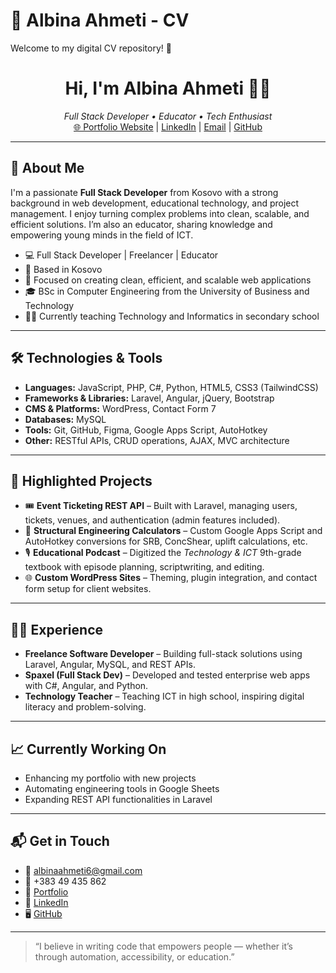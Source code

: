 # 💼 Albina Ahmeti - CV

Welcome to my digital CV repository! 👋

<h1 align="center">Hi, I'm Albina Ahmeti 👩‍💻</h1>

<p align="center">
  <i>Full Stack Developer • Educator • Tech Enthusiast</i><br>
  <a href="https://albinaahmeti-web-albina.vercel.app/api/home.php" target="_blank">🌐 Portfolio Website</a> |
  <a href="https://www.linkedin.com/in/albina-ahmeti-27424b19a/" target="_blank">LinkedIn</a> |
  <a href="mailto:albinaahmeti6@gmail.com">Email</a> |
  <a href="https://github.com/albinaahmeti-web" target="_blank">GitHub</a>
</p>

---

## 👋 About Me

I'm a passionate **Full Stack Developer** from Kosovo with a strong background in web development, educational technology, and project management. I enjoy turning complex problems into clean, scalable, and efficient solutions. I’m also an educator, sharing knowledge and empowering young minds in the field of ICT.
- 💻 Full Stack Developer | Freelancer | Educator
- 📍 Based in Kosovo
- 🧠 Focused on creating clean, efficient, and scalable web applications
- 🎓 BSc in Computer Engineering from the University of Business and Technology
- 🧑‍🏫 Currently teaching Technology and Informatics in secondary school
---

## 🛠️ Technologies & Tools

- **Languages:** JavaScript, PHP, C#, Python, HTML5, CSS3 (TailwindCSS)
- **Frameworks & Libraries:** Laravel, Angular, jQuery, Bootstrap
- **CMS & Platforms:** WordPress, Contact Form 7
- **Databases:** MySQL
- **Tools:** Git, GitHub, Figma, Google Apps Script, AutoHotkey
- **Other:** RESTful APIs, CRUD operations, AJAX, MVC architecture

---

## 📌 Highlighted Projects

- 🎟 **Event Ticketing REST API** – Built with Laravel, managing users, tickets, venues, and authentication (admin features included).
- 🧮 **Structural Engineering Calculators** – Custom Google Apps Script and AutoHotkey conversions for SRB, ConcShear, uplift calculations, etc.
- 🎙 **Educational Podcast** – Digitized the *Technology & ICT* 9th-grade textbook with episode planning, scriptwriting, and editing.
- 🌐 **Custom WordPress Sites** – Theming, plugin integration, and contact form setup for client websites.

---

## 👩‍🏫 Experience

- **Freelance Software Developer** – Building full-stack solutions using Laravel, Angular, MySQL, and REST APIs.
- **Spaxel (Full Stack Dev)** – Developed and tested enterprise web apps with C#, Angular, and Python.
- **Technology Teacher** – Teaching ICT in high school, inspiring digital literacy and problem-solving.

---

## 📈 Currently Working On

- Enhancing my portfolio with new projects  
- Automating engineering tools in Google Sheets  
- Expanding REST API functionalities in Laravel  

---

## 📬 Get in Touch

- 📧 albinaahmeti6@gmail.com  
- 📱 +383 49 435 862  
- 🔗 [Portfolio](https://albinaahmeti-web-albina.vercel.app/api/home.php)  
- 💼 [LinkedIn](https://www.linkedin.com/in/albina-ahmeti-27424b19a/)  
- 🖥️ [GitHub](https://github.com/albinaahmeti-web)

---

> “I believe in writing code that empowers people — whether it’s through automation, accessibility, or education.”


